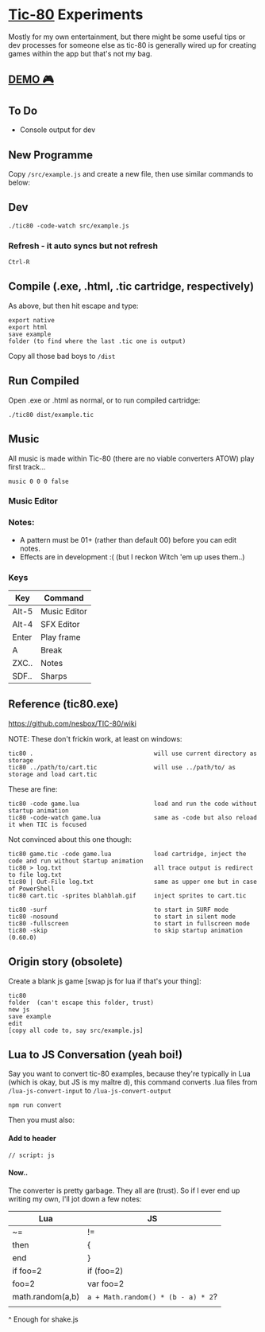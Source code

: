 # [Tic-80](https://github.com/nesbox/TIC-80/) Experiments

Mostly for my own entertainment, but there might be some useful tips or dev processes for someone else as tic-80 is generally wired up for creating games within the app but that's not my bag.

## [DEMO 🎮](https://entozoon.github.io/tic-80-experiments/dist/example.html)

## To Do

* Console output for dev

## New Programme

Copy `/src/example.js` and create a new file, then use similar commands to below:

## Dev

    ./tic80 -code-watch src/example.js

### Refresh - it auto syncs but not refresh

    Ctrl-R

## Compile (.exe, .html, .tic cartridge, respectively)

As above, but then hit escape and type:

    export native
    export html
    save example
    folder (to find where the last .tic one is output)

Copy all those bad boys to `/dist`

## Run Compiled

Open .exe or .html as normal, or to run compiled cartridge:

    ./tic80 dist/example.tic

## Music

All music is made within Tic-80 (there are no viable converters ATOW)
play first track...

    music 0 0 0 false

### Music Editor

### Notes:

* A pattern must be 01+ (rather than default 00) before you can edit notes.
* Effects are in development :( (but I reckon Witch 'em up uses them..)

### Keys

| Key   | Command      |
| ----- | ------------ |
| Alt-5 | Music Editor |
| Alt-4 | SFX Editor   |
| Enter | Play frame   |
| A     | Break        |
| ZXC.. | Notes        |
| SDF.. | Sharps       |

## Reference (tic80.exe)

https://github.com/nesbox/TIC-80/wiki

NOTE: These don't frickin work, at least on windows:

    tic80 .                                  will use current directory as storage
    tic80 ../path/to/cart.tic                will use ../path/to/ as storage and load cart.tic

These are fine:

    tic80 -code game.lua                     load and run the code without startup animation
    tic80 -code-watch game.lua               same as -code but also reload it when TIC is focused

Not convinced about this one though:

    tic80 game.tic -code game.lua            load cartridge, inject the code and run without startup animation
    tic80 > log.txt                          all trace output is redirect to file log.txt
    tic80 | Out-File log.txt                 same as upper one but in case of PowerShell
    tic80 cart.tic -sprites blahblah.gif     inject sprites to cart.tic

    tic80 -surf                              to start in SURF mode
    tic80 -nosound                           to start in silent mode
    tic80 -fullscreen                        to start in fullscreen mode
    tic80 -skip                              to skip startup animation (0.60.0)

## Origin story (obsolete)

Create a blank js game [swap js for lua if that's your thing]:

    tic80
    folder  (can't escape this folder, trust)
    new js
    save example
    edit
    [copy all code to, say src/example.js]

## Lua to JS Conversation (yeah boi!)

Say you want to convert tic-80 examples, because they're typically in Lua (which is okay, but JS is my maître d), this command converts .lua files from `/lua-js-convert-input` to `/lua-js-convert-output`

    npm run convert

Then you must also:

#### Add to header

    // script: js

#### Now..

The converter is pretty garbage. They all are (trust). So if I ever end up writing my own, I'll jot down a few notes:

| Lua              | JS                                 |
| ---------------- | ---------------------------------- |
| ~=               | !=                                 |
| then             | {                                  |
| end              | }                                  |
| if foo=2         | if (foo=2)                         |
| foo=2            | var foo=2                          |
| math.random(a,b) | `a + Math.random() * (b - a) * 2`? |
|                  |                                    |

^ Enough for shake.js
